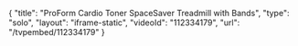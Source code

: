 {
    "title": "ProForm Cardio Toner SpaceSaver Treadmill with Bands",
    "type": "solo",
    "layout": "iframe-static",
    "videoId": "112334179",
    "url": "\/tvpembed\/112334179"
}